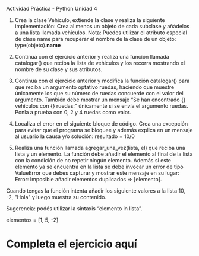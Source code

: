 Actividad Práctica - Python Unidad 4
1) Crea la clase Vehiculo, extiende la clase y realiza la siguiente implementación:
Crea al menos un objeto de cada subclase y añádelos a una lista llamada vehiculos.
Nota: Puedes utilizar el atributo especial de clase name para recuperar el nombre de la 
clase de un objeto: type(objeto).__name__

2) Continua con el ejercicio anterior y realiza una función llamada catalogar() que 
reciba la lista de vehiculos y los recorra mostrando el nombre de su clase y sus 
atributos.

3) Continua con el ejercicio anterior y modifica la función catalogar() para que reciba 
un argumento optativo ruedas, haciendo que muestre únicamente los que su número 
de ruedas concuerde con el valor del argumento. También debe mostrar un mensaje
“Se han encontrado {} vehículos con {} ruedas:” únicamente si se envía el 
argumento ruedas. Ponla a prueba con 0, 2 y 4 ruedas como valor.

4) Localiza el error en el siguiente bloque de código. Crea una excepción para evitar 
que el programa se bloquee y además explica en un mensaje al usuario la causa y/o 
solución: resultado = 10/0

5) Realiza una función llamada agregar_una_vez(lista, el) que reciba una lista y un 
elemento. La función debe añadir el elemento al final de la lista con la condición de no 
repetir ningún elemento. Además si este elemento ya se encuentra en la lista se debe 
invocar un error de tipo ValueError que debes capturar y mostrar este mensaje en su 
lugar: Error: Imposible añadir elementos duplicados => [elemento].

Cuando tengas la función intenta añadir los siguiente valores a la lista 10, -2, "Hola" y 
luego muestra su contenido.

Sugerencia: podés utilizar la sintaxis “elemento in lista”.

elementos = [1, 5, -2]

# Completa el ejercicio aquí